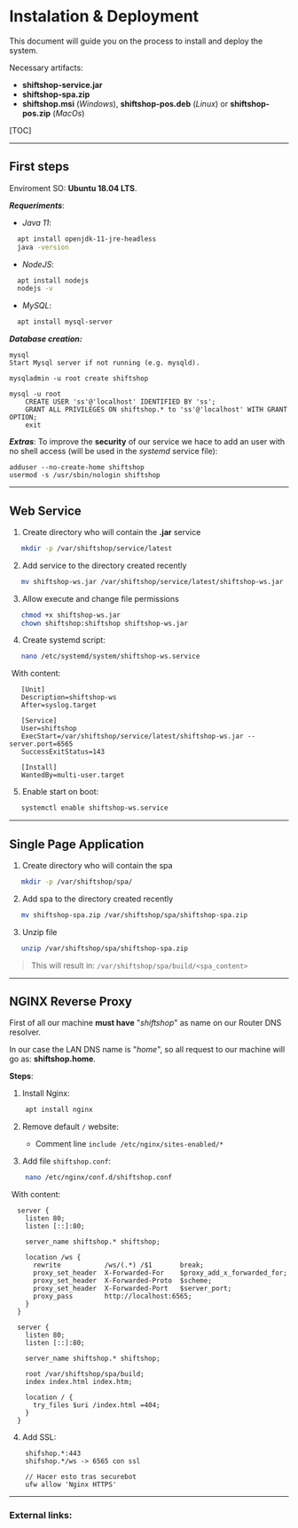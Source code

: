 # Instalation & Deployment

This document will guide you on the process to install and deploy the system. 

Necessary artifacts:

- **shiftshop-service.jar**
- **shiftshop-spa.zip**
- **shiftshop.msi** (*Windows*), **shiftshop-pos.deb** (*Linux*) or **shiftshop-pos.zip** (*MacOs*)

[TOC]
______

## First steps

Enviroment SO: **Ubuntu 18.04 LTS**.

***Requeriments***:

- *Java 11*:
```bash
  apt install openjdk-11-jre-headless
  java -version
```

- *NodeJS*:
```bash
  apt install nodejs
  nodejs -v
```

- *MySQL*:
```bash
  apt install mysql-server
```

***Database creation:***

```
mysql
Start Mysql server if not running (e.g. mysqld).

mysqladmin -u root create shiftshop

mysql -u root
    CREATE USER 'ss'@'localhost' IDENTIFIED BY 'ss';
    GRANT ALL PRIVILEGES ON shiftshop.* to 'ss'@'localhost' WITH GRANT OPTION;
    exit
```

***Extras***: To improve the **security** of our service we hace to add an user with no shell access (will be used in the *systemd* service file):
```
adduser --no-create-home shiftshop
usermod -s /usr/sbin/nologin shiftshop
```



------

## Web Service

1. Create directory who will contain the **.jar** service
```bash
   mkdir -p /var/shiftshop/service/latest
```

2. Add service to the directory created recently
```bash
   mv shiftshop-ws.jar /var/shiftshop/service/latest/shiftshop-ws.jar
```

3. Allow execute and change file permissions
```bash
   chmod +x shiftshop-ws.jar
   chown shiftshop:shiftshop shiftshop-ws.jar
```

4. Create systemd script:
```bash
   nano /etc/systemd/system/shiftshop-ws.service
```

​       With content:

```
   [Unit]
   Description=shiftshop-ws
   After=syslog.target
   
   [Service]
   User=shiftshop
   ExecStart=/var/shiftshop/service/latest/shiftshop-ws.jar --server.port=6565
   SuccessExitStatus=143
   
   [Install]
   WantedBy=multi-user.target
```

5. Enable start on boot:
```bash
   systemctl enable shiftshop-ws.service
```



------

## Single Page Application

1. Create directory who will contain the spa
```bash
   mkdir -p /var/shiftshop/spa/
```

2. Add spa to the directory created recently
```bash
   mv shiftshop-spa.zip /var/shiftshop/spa/shiftshop-spa.zip
```

3. Unzip file
```bash
   unzip /var/shiftshop/spa/shiftshop-spa.zip
```
> This will result in: `/var/shiftshop/spa/build/<spa_content>`



------

## NGINX Reverse Proxy

First of all our machine **must have** "*shiftshop*" as name on our Router DNS resolver.

In our case the LAN DNS name is "*home*", so all request to our machine will go as: **shiftshop.home**.

**Steps**:

1. Install Nginx:
```bash
	apt install nginx
```

2. Remove default `/` website:

   - Comment line `include /etc/nginx/sites-enabled/*`

3. Add file `shiftshop.conf`:
```bash
	nano /etc/nginx/conf.d/shiftshop.conf
```

​       With content:

```
  server {
    listen 80;
    listen [::]:80;

    server_name shiftshop.* shiftshop;

    location /ws {
      rewrite           /ws/(.*) /$1       break;
      proxy_set_header  X-Forwarded-For    $proxy_add_x_forwarded_for;
      proxy_set_header  X-Forwarded-Proto  $scheme;
      proxy_set_header  X-Forwarded-Port   $server_port;
      proxy_pass        http://localhost:6565;
    }
  }

  server {
    listen 80;
    listen [::]:80;

    server_name shiftshop.* shiftshop;

    root /var/shiftshop/spa/build;
    index index.html index.htm;

    location / {
      try_files $uri /index.html =404;
    }
  }
```

4. Add SSL:
```
	shifshop.*:443
	shifshop.*/ws -> 6565 con ssl
	
	// Hacer esto tras securebot
	ufw allow 'Nginx HTTPS'
```



-----

### External links:

[Java11]: https://www.digitalocean.com/community/tutorials/como-instalar-java-con-apt-en-ubuntu-18-04-es	"Install Java 11 - Ubuntu 18.04"
[NodeJS]: https://www.digitalocean.com/community/tutorials/how-to-install-node-js-on-ubuntu-18-04	"Install NodeJS - Ubuntu 18.04"
[MySQL]: https://www.digitalocean.com/community/tutorials/how-to-install-mysql-on-ubuntu-18-04	"Install MySQL - Ubuntu 18.04"
